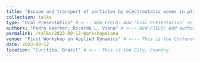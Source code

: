 ```yaml
---
title: "Escape and transport of particles by electrostatic waves in plasmas" # This is the "Presented work"
collection: talks
type: "Oral Presentation" # <--- NEW FIELD: Add 'Oral Presentation' or 'Poster Presentation'
authors: "Pedro Haerter; Ricardo L. Viana" # <--- NEW FIELD: Add authors
permalink: /talks/2023-09-12-WorkshopViana
venue: "First Workshop on Applied Dynamics" # <--- This is the Conference Name
date: 2023-09-12
location: "Curitiba, Brazil" # <--- This is the City, Country
---
```

